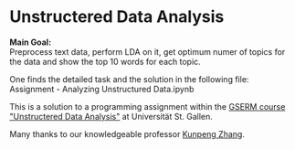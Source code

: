 # Unstructered Data Analysis

**Main Goal:** <br>
Preprocess text data, perform LDA on it, get optimum numer of topics for the data and show the top 10 words for each topic. 

One finds the detailed task and the solution in the following file: <br>
Assignment - Analyzing Unstructured Data.ipynb

This is a solution to a programming assignment within the [GSERM course "Unstructered Data Analysis"](https://www.gserm.ch/stgallen/course/?course_code=10,810) at Universität St. Gallen.

Many thanks to our knowledgeable professor [Kunpeng Zhang](https://terpconnect.umd.edu/~kpzhang/).
